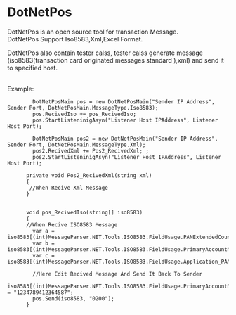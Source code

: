 # DotNetPos
DotNetPos is an open source tool for transaction Message.</br>
DotNetPos Support Iso8583,Xml,Excel Format.</br>

DotNetPos also contain tester calss, tester calss generate message (iso8583(transaction card originated messages standard ),xml) and send it to specified host.</br></br>

Example:</br>

            DotNetPosMain pos = new DotNetPosMain("Sender IP Address", Sender Port, DotNetPosMain.MessageType.Iso8583);
            pos.RecivedIso += pos_RecivedIso;
            pos.StartListeninigAsyn("Listener Host IPAddress", Listener Host Port);

            DotNetPosMain pos2 = new DotNetPosMain("Sender IP Address", Sender Port, DotNetPosMain.MessageType.Xml);
            pos2.RecivedXml += Pos2_RecivedXml; ;
            pos2.StartListeninigAsyn("Listener Host IPAddress", Listener Host Port);
            
          private void Pos2_RecivedXml(string xml)
          {
           //When Recive Xml Message
          }


          void pos_RecivedIso(string[] iso8583)
          {
          //When Recive ISO8583 Message
            var a = iso8583[(int)MessageParser.NET.Tools.ISO8583.FieldUsage.PANExtendedCountryCode];
            var b = iso8583[(int)MessageParser.NET.Tools.ISO8583.FieldUsage.PrimaryAccountNumber_PAN];
            var c = iso8583[(int)MessageParser.NET.Tools.ISO8583.FieldUsage.Application_PAN_Sequencenumber];
            
            //Here Edit Recived Message And Send It Back To Sender
            iso8583[(int)MessageParser.NET.Tools.ISO8583.FieldUsage.PrimaryAccountNumber_PAN] = "1234789412364587";
            pos.Send(iso8583, "0200");
          }

